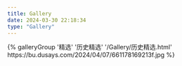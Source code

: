 ```yaml
---
title: Gallery
date: 2024-03-30 22:18:34
type: "Gallery"
---
```


<div class="gallery-group-main">
{% galleryGroup '精选' '历史精选' '/Gallery/历史精选.html' https://bu.dusays.com/2024/04/07/661178169213f.jpg %}
</div>
